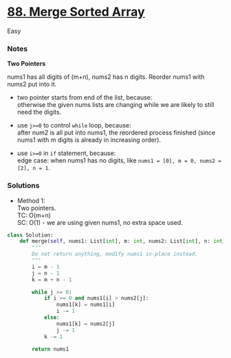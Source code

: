 # [88. Merge Sorted Array](https://leetcode.com/problems/merge-sorted-array/description/)

Easy

### Notes

**Two Pointers**

nums1 has all digits of (m+n), nums2 has n digits. Reorder nums1 with nums2 put into it.

- two pointer starts from end of the list, because:\
  otherwise the given nums lists are changing while we are likely to still need the digits.

- use `j>=0` to control `while` loop, because: \
after num2 is all put into nums1, the reordered process finished (since nums1 with m digits is already in increasing order).

- use `i>=0` in `if` statement, because:\
  edge case: when nums1 has no digits, like `nums1 = [0], m = 0, nums2 = [2], n = 1`.


### Solutions

- Method 1:\
  Two pointers.\
  TC: O(m+n)\
  SC: O(1) - we are using given nums1, no extra space used.
```python
class Solution:
    def merge(self, nums1: List[int], m: int, nums2: List[int], n: int) -> None:
        """
        Do not return anything, modify nums1 in-place instead.
        """
        i = m - 1
        j = n - 1
        k = m + n - 1

        while j >= 0:
            if i >= 0 and nums1[i] > nums2[j]:
                nums1[k] = nums1[i]
                i -= 1
            else:
                nums1[k] = nums2[j]
                j -= 1
            k -= 1
        
        return nums1
```
